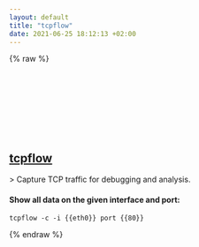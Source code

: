 ```yaml
---
layout: default
title: "tcpflow"
date: 2021-06-25 18:12:13 +02:00
---
```

{% raw %}
<h2 id="tcpflow">
  <a href="/en/linux/tcpflow.html">tcpflow</a> <a href="#tcpflow"><svg class="icon">
    <use href="/assets/images/unicode_sprite.svg#link" />
  </svg></a>
</h2>
> Capture TCP traffic for debugging and analysis.

#### Show all data on the given interface and port:
```shell
tcpflow -c -i {{eth0}} port {{80}}
```
{% endraw %}